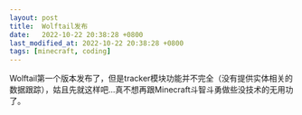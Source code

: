 ```yaml
---
layout: post
title:  Wolftail发布
date:   2022-10-22 20:38:28 +0800
last_modified_at: 2022-10-22 20:38:28 +0800
tags: [minecraft, coding]
---
```


Wolftail第一个版本发布了，但是tracker模块功能并不完全（没有提供实体相关的数据跟踪），姑且先就这样吧...真不想再跟Minecraft斗智斗勇做些没技术的无用功了。
